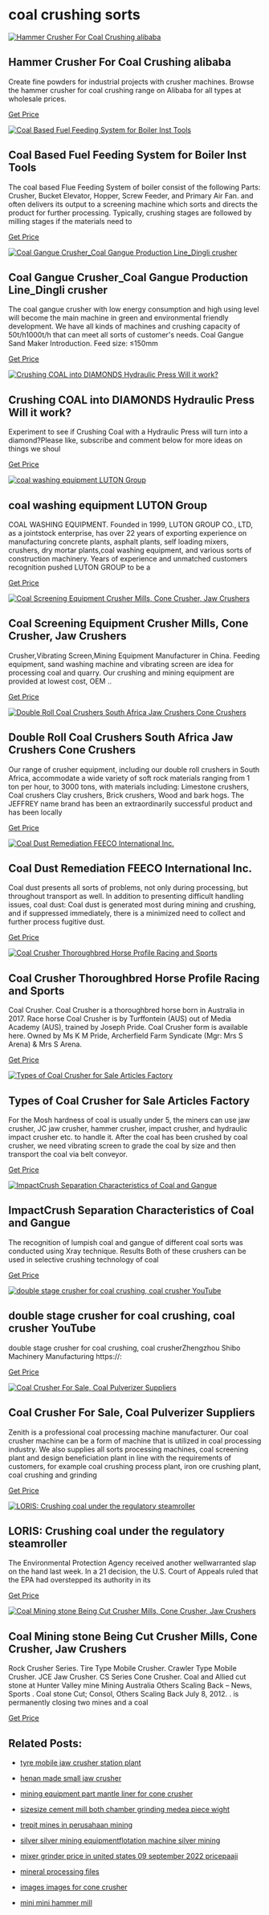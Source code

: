 # coal crushing sorts
<a href="https://mnn.zoosnet.net/LR/Chatpre.aspx?id=MNN94995150&p=https://vbl.co.za/" target="_blank">![Hammer Crusher For Coal Crushing alibaba](https://raw.githubusercontent.com/gcmcrusher/imgs/main/279.jpg)</a>
## Hammer Crusher For Coal Crushing alibaba
Create fine powders for industrial projects with crusher machines. Browse the hammer crusher for coal crushing range on Alibaba for all types at wholesale prices.
<a href="https://mnn.zoosnet.net/LR/Chatpre.aspx?id=MNN94995150&p=https://vbl.co.za/" target="_blank">Get Price</a>
<a href="https://mnn.zoosnet.net/LR/Chatpre.aspx?id=MNN94995150&p=https://vbl.co.za/" target="_blank">![Coal Based Fuel Feeding System for Boiler Inst Tools](https://raw.githubusercontent.com/gcmcrusher/imgs/main/348.jpg)</a>
## Coal Based Fuel Feeding System for Boiler Inst Tools
The coal based Flue Feeding System of boiler consist of the following Parts: Crusher, Bucket Elevator, Hopper, Screw Feeder, and Primary Air Fan. and often delivers its output to a screening machine which sorts and directs the product for further processing. Typically, crushing stages are followed by milling stages if the materials need to 
<a href="https://mnn.zoosnet.net/LR/Chatpre.aspx?id=MNN94995150&p=https://vbl.co.za/" target="_blank">Get Price</a>
<a href="https://mnn.zoosnet.net/LR/Chatpre.aspx?id=MNN94995150&p=https://vbl.co.za/" target="_blank">![Coal Gangue Crusher_Coal Gangue Production Line_Dingli crusher](https://raw.githubusercontent.com/gcmcrusher/imgs/main/770.jpg)</a>
## Coal Gangue Crusher_Coal Gangue Production Line_Dingli crusher
The coal gangue crusher with low energy consumption and high using level will become the main machine in green and environmental friendly development. We have all kinds of machines and crushing capacity of 50t/h1000t/h that can meet all sorts of customer's needs. Coal Gangue Sand Maker Introduction. Feed size: ≤150mm
<a href="https://mnn.zoosnet.net/LR/Chatpre.aspx?id=MNN94995150&p=https://vbl.co.za/" target="_blank">Get Price</a>
<a href="https://mnn.zoosnet.net/LR/Chatpre.aspx?id=MNN94995150&p=https://vbl.co.za/" target="_blank">![Crushing COAL into DIAMONDS Hydraulic Press Will it work?](https://raw.githubusercontent.com/gcmcrusher/imgs/main/393.jpg)</a>
## Crushing COAL into DIAMONDS Hydraulic Press Will it work?
Experiment to see if Crushing Coal with a Hydraulic Press will turn into a diamond?Please like, subscribe and comment below for more ideas on things we shoul
<a href="https://mnn.zoosnet.net/LR/Chatpre.aspx?id=MNN94995150&p=https://vbl.co.za/" target="_blank">Get Price</a>
<a href="https://mnn.zoosnet.net/LR/Chatpre.aspx?id=MNN94995150&p=https://vbl.co.za/" target="_blank">![coal washing equipment LUTON Group](https://raw.githubusercontent.com/gcmcrusher/imgs/main/183.jpg)</a>
## coal washing equipment LUTON Group
COAL WASHING EQUIPMENT. Founded in 1999, LUTON GROUP CO., LTD, as a jointstock enterprise, has over 22 years of exporting experience on manufacturing concrete plants, asphalt plants, self loading mixers, crushers, dry mortar plants,coal washing equipment, and various sorts of construction machinery. Years of experience and unmatched customers recognition pushed LUTON GROUP to be a 
<a href="https://mnn.zoosnet.net/LR/Chatpre.aspx?id=MNN94995150&p=https://vbl.co.za/" target="_blank">Get Price</a>
<a href="https://mnn.zoosnet.net/LR/Chatpre.aspx?id=MNN94995150&p=https://vbl.co.za/" target="_blank">![Coal Screening Equipment Crusher Mills, Cone Crusher, Jaw Crushers](https://raw.githubusercontent.com/gcmcrusher/imgs/main/231.jpg)</a>
## Coal Screening Equipment Crusher Mills, Cone Crusher, Jaw Crushers
Crusher,Vibrating Screen,Mining Equipment Manufacturer in China. Feeding equipment, sand washing machine and vibrating screen are idea for processing coal and quarry. Our crushing and mining equipment are provided at lowest cost, OEM ..
<a href="https://mnn.zoosnet.net/LR/Chatpre.aspx?id=MNN94995150&p=https://vbl.co.za/" target="_blank">Get Price</a>
<a href="https://mnn.zoosnet.net/LR/Chatpre.aspx?id=MNN94995150&p=https://vbl.co.za/" target="_blank">![Double Roll Coal Crushers South Africa Jaw Crushers Cone Crushers](https://raw.githubusercontent.com/gcmcrusher/imgs/main/101.jpg)</a>
## Double Roll Coal Crushers South Africa Jaw Crushers Cone Crushers
Our range of crusher equipment, including our double roll crushers in South Africa, accommodate a wide variety of soft rock materials ranging from 1 ton per hour, to 3000 tons, with materials including:  Limestone crushers,  Coal crushers  Clay crushers,  Brick crushers,  Wood and bark hogs. The JEFFREY name brand has been an extraordinarily successful product and has been locally 
<a href="https://mnn.zoosnet.net/LR/Chatpre.aspx?id=MNN94995150&p=https://vbl.co.za/" target="_blank">Get Price</a>
<a href="https://mnn.zoosnet.net/LR/Chatpre.aspx?id=MNN94995150&p=https://vbl.co.za/" target="_blank">![Coal Dust Remediation FEECO International Inc.](https://raw.githubusercontent.com/gcmcrusher/imgs/main/854.jpg)</a>
## Coal Dust Remediation FEECO International Inc.
Coal dust presents all sorts of problems, not only during processing, but throughout transport as well. In addition to presenting difficult handling issues, coal dust: Coal dust is generated most during mining and crushing, and if suppressed immediately, there is a minimized need to collect and further process fugitive dust.
<a href="https://mnn.zoosnet.net/LR/Chatpre.aspx?id=MNN94995150&p=https://vbl.co.za/" target="_blank">Get Price</a>
<a href="https://mnn.zoosnet.net/LR/Chatpre.aspx?id=MNN94995150&p=https://vbl.co.za/" target="_blank">![Coal Crusher Thoroughbred Horse Profile Racing and Sports](https://raw.githubusercontent.com/gcmcrusher/imgs/main/869.jpg)</a>
## Coal Crusher Thoroughbred Horse Profile Racing and Sports
Coal Crusher. Coal Crusher is a thoroughbred horse born in Australia in 2017. Race horse Coal Crusher is by Turffontein (AUS) out of Media Academy (AUS), trained by Joseph Pride. Coal Crusher form is available here. Owned by Ms K M Pride, Archerfield Farm Syndicate (Mgr: Mrs S Arena) & Mrs S Arena.
<a href="https://mnn.zoosnet.net/LR/Chatpre.aspx?id=MNN94995150&p=https://vbl.co.za/" target="_blank">Get Price</a>
<a href="https://mnn.zoosnet.net/LR/Chatpre.aspx?id=MNN94995150&p=https://vbl.co.za/" target="_blank">![Types of Coal Crusher for Sale Articles Factory](https://raw.githubusercontent.com/gcmcrusher/imgs/main/330.jpg)</a>
## Types of Coal Crusher for Sale Articles Factory
For the Mosh hardness of coal is usually under 5, the miners can use jaw crusher, JC jaw crusher, hammer crusher, impact crusher, and hydraulic impact crusher etc. to handle it. After the coal has been crushed by coal crusher, we need vibrating screen to grade the coal by size and then transport the coal via belt conveyor.
<a href="https://mnn.zoosnet.net/LR/Chatpre.aspx?id=MNN94995150&p=https://vbl.co.za/" target="_blank">Get Price</a>
<a href="https://mnn.zoosnet.net/LR/Chatpre.aspx?id=MNN94995150&p=https://vbl.co.za/" target="_blank">![ImpactCrush Separation Characteristics of Coal and Gangue](https://raw.githubusercontent.com/gcmcrusher/imgs/main/846.jpg)</a>
## ImpactCrush Separation Characteristics of Coal and Gangue
The recognition of lumpish coal and gangue of different coal sorts was conducted using Xray technique. Results Both of these crushers can be used in selective crushing technology of coal 
<a href="https://mnn.zoosnet.net/LR/Chatpre.aspx?id=MNN94995150&p=https://vbl.co.za/" target="_blank">Get Price</a>
<a href="https://mnn.zoosnet.net/LR/Chatpre.aspx?id=MNN94995150&p=https://vbl.co.za/" target="_blank">![double stage crusher for coal crushing, coal crusher YouTube](https://raw.githubusercontent.com/gcmcrusher/imgs/main/55.jpg)</a>
## double stage crusher for coal crushing, coal crusher YouTube
double stage crusher for coal crushing, coal crusherZhengzhou Shibo Machinery Manufacturing https://: 
<a href="https://mnn.zoosnet.net/LR/Chatpre.aspx?id=MNN94995150&p=https://vbl.co.za/" target="_blank">Get Price</a>
<a href="https://mnn.zoosnet.net/LR/Chatpre.aspx?id=MNN94995150&p=https://vbl.co.za/" target="_blank">![Coal Crusher For Sale, Coal Pulverizer Suppliers](https://raw.githubusercontent.com/gcmcrusher/imgs/main/555.jpg)</a>
## Coal Crusher For Sale, Coal Pulverizer Suppliers
Zenith is a professional coal processing machine manufacturer. Our coal crusher machine can be a form of machine that is utilized in coal processing industry. We also supplies all sorts processing machines, coal screening plant and design beneficiation plant in line with the requirements of customers, for example coal crushing process plant, iron ore crushing plant, coal crushing and grinding 
<a href="https://mnn.zoosnet.net/LR/Chatpre.aspx?id=MNN94995150&p=https://vbl.co.za/" target="_blank">Get Price</a>
<a href="https://mnn.zoosnet.net/LR/Chatpre.aspx?id=MNN94995150&p=https://vbl.co.za/" target="_blank">![LORIS: Crushing coal under the regulatory steamroller](https://raw.githubusercontent.com/gcmcrusher/imgs/main/799.jpg)</a>
## LORIS: Crushing coal under the regulatory steamroller
The Environmental Protection Agency received another wellwarranted slap on the hand last week. In a 21 decision, the U.S. Court of Appeals ruled that the EPA had overstepped its authority in its 
<a href="https://mnn.zoosnet.net/LR/Chatpre.aspx?id=MNN94995150&p=https://vbl.co.za/" target="_blank">Get Price</a>
<a href="https://mnn.zoosnet.net/LR/Chatpre.aspx?id=MNN94995150&p=https://vbl.co.za/" target="_blank">![Coal Mining stone Being Cut Crusher Mills, Cone Crusher, Jaw Crushers](https://raw.githubusercontent.com/gcmcrusher/imgs/main/188.jpg)</a>
## Coal Mining stone Being Cut Crusher Mills, Cone Crusher, Jaw Crushers
Rock Crusher Series. Tire Type Mobile Crusher. Crawler Type Mobile Crusher. JCE Jaw Crusher. CS Series Cone Crusher. Coal and Allied cut stone at Hunter Valley mine Mining Australia Others Scaling Back – News, Sports . Coal stone Cut; Consol, Others Scaling Back July 8, 2012. . is permanently closing two mines and a coal 
<a href="https://mnn.zoosnet.net/LR/Chatpre.aspx?id=MNN94995150&p=https://vbl.co.za/" target="_blank">Get Price</a>
## Related Posts:
* [tyre mobile jaw crusher station plant](tyre%20mobile%20jaw%20crusher%20station%20plant.md)
* [henan made small jaw crusher](henan%20made%20small%20jaw%20crusher.md)
* [mining equipment part mantle liner for cone crusher](mining%20equipment%20part%20mantle%20liner%20for%20cone%20crusher.md)
* [sizesize cement mill both chamber grinding medea piece wight](sizesize%20cement%20mill%20both%20chamber%20grinding%20medea%20piece%20wight.md)
* [trepit mines in perusahaan mining](trepit%20mines%20in%20perusahaan%20mining.md)
* [silver silver mining equipmentflotation machine silver mining](silver%20silver%20mining%20equipmentflotation%20machine%20silver%20mining.md)
* [mixer grinder price in united states 09 september 2022 pricepaaji](mixer%20grinder%20price%20in%20united%20states%2009%20september%202022%20pricepaaji.md)
* [mineral processing files](mineral%20processing%20files.md)
* [images images for cone crusher](images%20images%20for%20cone%20crusher.md)
* [mini mini hammer mill](mini%20mini%20hammer%20mill.md)
